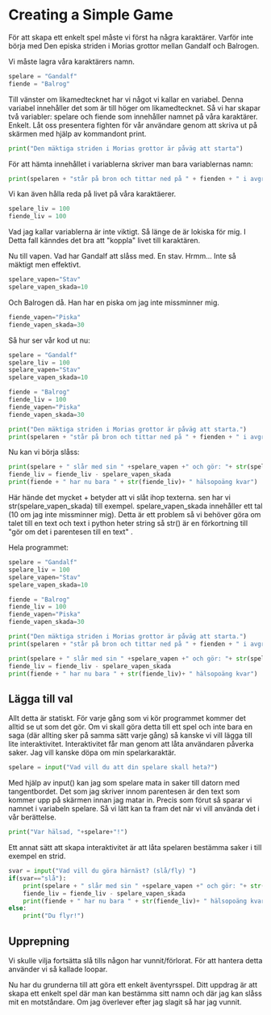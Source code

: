 # Creating a Simple Game

För att skapa ett enkelt spel måste vi först ha några karaktärer.
Varför inte börja med Den episka striden i Morias grottor mellan Gandalf och Balrogen. 

Vi måste lagra våra karaktärers namn.

```python
spelare = "Gandalf"
fiende = "Balrog"
```
Till vänster om likamedtecknet har vi något vi kallar en variabel. Denna variabel innehåller det som är till höger om likamedtecknet.
Så vi har skapar två variabler: spelare och fiende  som innehåller namnet på våra karaktärer. Enkelt. 
Låt oss presentera fighten för vår användare genom att skriva ut på skärmen med hjälp av kommandont print.
```python
print("Den mäktiga striden i Morias grottor är påväg att starta")
```
För att hämta innehållet i variablerna skriver man bara variablernas namn:
```python
print(spelaren + "står på bron och tittar ned på " + fienden + " i avgrunden")
```

Vi kan även hålla reda på livet på våra karaktäerer. 
```python
spelare_liv = 100
fiende_liv = 100
```
Vad jag kallar variablerna är inte viktigt. Så länge de är lokiska för mig. I Detta fall känndes det bra att "koppla" livet till karaktären.

Nu till vapen. Vad har Gandalf att slåss med. En stav. Hrmm... Inte så mäktigt men effektivt. 
```python
spelare_vapen="Stav"
spelare_vapen_skada=10
```
Och Balrogen då. Han har en piska om jag inte missminner mig. 
```python
fiende_vapen="Piska"
fiende_vapen_skada=30
```
Så hur ser vår kod ut nu:
```python
spelare = "Gandalf"
spelare_liv = 100
spelare_vapen="Stav"
spelare_vapen_skada=10

fiende = "Balrog"
fiende_liv = 100
fiende_vapen="Piska"
fiende_vapen_skada=30

print("Den mäktiga striden i Morias grottor är påväg att starta.")
print(spelaren + "står på bron och tittar ned på " + fienden + " i avgrunden")

```

Nu kan vi börja slåss:

```python
print(spelare + " slår med sin " +spelare_vapen +" och gör: "+ str(spelare_vapen_skada) +" skada")
fiende_liv = fiende_liv - spelare_vapen_skada
print(fiende + " har nu bara " + str(fiende_liv)+ " hälsopoäng kvar")
```
Här hände det mycket + betyder att vi slåt ihop texterna. sen har vi str(spelare_vapen_skada) till exempel. spelare_vapen_skada innehåller ett tal (10 om jag inte missminner mig). Detta är ett problem så vi behöver göra om talet till en text och text i python heter string så str() är en förkortning till "gör om det i parentesen till en text" .

Hela programmet:

```python
spelare = "Gandalf"
spelare_liv = 100
spelare_vapen="Stav"
spelare_vapen_skada=10

fiende = "Balrog"
fiende_liv = 100
fiende_vapen="Piska"
fiende_vapen_skada=30

print("Den mäktiga striden i Morias grottor är påväg att starta.")
print(spelaren + "står på bron och tittar ned på " + fienden + " i avgrunden")

print(spelare + " slår med sin " +spelare_vapen +" och gör: "+ str(spelare_vapen_skada) +" skada")
fiende_liv = fiende_liv - spelare_vapen_skada
print(fiende + " har nu bara " + str(fiende_liv)+ " hälsopoäng kvar")
```
## Lägga till val
Allt detta är statiskt. För varje gång som vi kör programmet kommer det alltid se ut som det gör. 
Om vi skall göra detta till ett spel och inte bara en saga (där allting sker på samma sätt varje gång) så kanske vi vill lägga till lite interaktivitet.
Interaktivitet får man genom att låta användaren påverka saker. 
Jag vill kanske döpa om min spelarkaraktär. 
```python
spelare = input("Vad vill du att din spelare skall heta?")
```
Med hjälp av input() kan jag som spelare mata in saker till datorn med tangentbordet. Det som jag skriver innom parentesen är den text som kommer upp på skärmen innan jag matar in. 
Precis som förut så sparar vi namnet i variabeln spelare. Så vi lätt kan ta fram det när vi vill använda det i vår berättelse. 
```python
print("Var hälsad, "+spelare+"!")
```
Ett annat sätt att skapa interaktivitet är att låta spelaren bestämma saker i till exempel en strid. 
```python
svar = input("Vad vill du göra härnäst? (slå/fly) ")
if(svar=="slå"):
    print(spelare + " slår med sin " +spelare_vapen +" och gör: "+ str(spelare_vapen_skada) +" skada")
    fiende_liv = fiende_liv - spelare_vapen_skada
    print(fiende + " har nu bara " + str(fiende_liv)+ " hälsopoäng kvar")
else:
    print("Du flyr!")
```
## Upprepning
Vi skulle vilja fortsätta slå tills någon har vunnit/förlorat. För att hantera detta använder vi så kallade loopar.


Nu har du grunderna till att göra ett enkelt äventyrsspel. 
Ditt uppdrag är att skapa ett enkelt spel där man kan bestämma sitt namn och där jag kan slåss mit en motståndare. 
Om jag överlever efter jag slagit så har jag vunnit. 

```python

```
